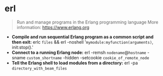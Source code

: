 # erl
> Run and manage programs in the Erlang programming language
> More information: <https://www.erlang.org>
- **Compile and run sequential Erlang program as a common script and then exit:**
erlc `files` && erl -noshell '`mymodule:myfunction(arguments)`, init:stop().'
- **Connect to a running Erlang node:**
erl -remsh `nodename`@`hostname` -sname `custom_shortname` -hidden -setcookie `cookie_of_remote_node`
- **Tell the Erlang shell to load modules from a directory:**
erl -pa `directory_with_beam_files`
